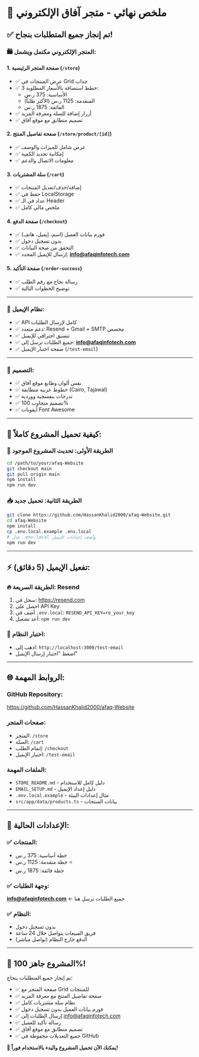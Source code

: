 # 🚀 ملخص نهائي - متجر آفاق الإلكتروني

## ✅ تم إنجاز جميع المتطلبات بنجاح!

### 🛍️ **المتجر الإلكتروني مكتمل ويشمل:**

#### 1. **صفحة المتجر الرئيسية** (`/store`)
- ✅ عرض المنتجات في Grid جذاب
- ✅ 3 خطط استضافة بالأسعار المطلوبة:
  - الأساسية: 375 ر.س
  - المتقدمة: 1125 ر.س (الأكثر طلباً)
  - الفائقة: 1875 ر.س
- ✅ أزرار إضافة للسلة ومعرفة المزيد
- ✅ تصميم متطابق مع موقع آفاق

#### 2. **صفحة تفاصيل المنتج** (`/store/product/[id]`)
- ✅ عرض شامل للميزات والوصف
- ✅ إمكانية تحديد الكمية
- ✅ معلومات الاتصال والدعم

#### 3. **سلة المشتريات** (`/cart`)
- ✅ إضافة/حذف/تعديل المنتجات
- ✅ حفظ في LocalStorage
- ✅ عداد في الـ Header
- ✅ ملخص مالي كامل

#### 4. **صفحة الدفع** (`/checkout`)
- ✅ فورم بيانات العميل (اسم، إيميل، هاتف)
- ✅ بدون تسجيل دخول
- ✅ التحقق من صحة البيانات
- ✅ إرسال للإيميل المحدد: **info@afaqinfotech.com**

#### 5. **صفحة التأكيد** (`/order-success`)
- ✅ رسالة نجاح مع رقم الطلب
- ✅ توضيح الخطوات التالية

---

### 📧 **نظام الإيميل:**
- ✅ API كامل لإرسال الطلبات
- ✅ دعم متعدد: Resend + Gmail + SMTP مخصص
- ✅ تنسيق احترافي للإيميل
- ✅ جميع الطلبات ترسل إلى: **info@afaqinfotech.com**
- ✅ صفحة اختبار الإيميل (`/test-email`)

---

### 🎨 **التصميم:**
- ✅ نفس ألوان وطابع موقع آفاق
- ✅ خطوط عربية متطابقة (Cairo, Tajawal)
- ✅ تدرجات بنفسجية ووردية
- ✅ تصميم متجاوب 100%
- ✅ أيقونات Font Awesome

---

## 📂 **كيفية تحميل المشروع كاملاً:**

### 🔄 **الطريقة الأولى: تحديث المشروع الموجود**
```bash
cd /path/to/your/afaq-Website
git checkout main
git pull origin main
npm install
npm run dev
```

### 📥 **الطريقة الثانية: تحميل جديد**
```bash
git clone https://github.com/HassanKhalid2000/afaq-Website.git
cd afaq-Website
npm install
cp .env.local.example .env.local
# عدل .env.local وأضف إعدادات الإيميل
npm run dev
```

---

## ⚡ **تفعيل الإيميل (5 دقائق):**

### 🔥 **الطريقة السريعة: Resend**
1. سجل في: https://resend.com
2. احصل على API Key
3. أضف في `.env.local`: `RESEND_API_KEY=re_your_key`
4. أعد تشغيل: `npm run dev`

### 🧪 **اختبار النظام:**
- اذهب إلى: `http://localhost:3000/test-email`
- اضغط "اختبار إرسال الإيميل"

---

## 🌐 **الروابط المهمة:**

### **GitHub Repository:**
https://github.com/HassanKhalid2000/afaq-Website

### **صفحات المتجر:**
- المتجر: `/store`
- السلة: `/cart`  
- إتمام الطلب: `/checkout`
- اختبار الإيميل: `/test-email`

### **الملفات المهمة:**
- `STORE_README.md` - دليل كامل للاستخدام
- `EMAIL_SETUP.md` - دليل إعداد الإيميل
- `.env.local.example` - مثال إعدادات البيئة
- `src/app/data/products.ts` - بيانات المنتجات

---

## 🎯 **الإعدادات الحالية:**

### ✅ **المنتجات:**
- خطة أساسية: 375 ر.س
- خطة متقدمة: 1125 ر.س ⭐
- خطة فائقة: 1875 ر.س

### ✅ **وجهة الطلبات:**
**info@afaqinfotech.com** ← جميع الطلبات ترسل هنا

### ✅ **النظام:**
- بدون تسجيل دخول
- فريق المبيعات يتواصل خلال 24 ساعة
- الدفع خارج النظام (تواصل مباشر)

---

## 🎉 **المشروع جاهز 100%!**

تم إنجاز جميع المتطلبات بنجاح:
- ✅ صفحة المتجر مع Grid للمنتجات
- ✅ صفحة تفاصيل المنتج مع معرفة المزيد
- ✅ نظام سلة مشتريات كامل
- ✅ فورم بيانات العميل بدون تسجيل دخول
- ✅ إرسال الطلبات إلى info@afaqinfotech.com
- ✅ رسالة تأكيد للعميل
- ✅ تصميم متطابق مع موقع آفاق
- ✅ جميع التعديلات محفوظة في GitHub

**🚀 يمكنك الآن تحميل المشروع والبدء بالاستخدام فوراً!**